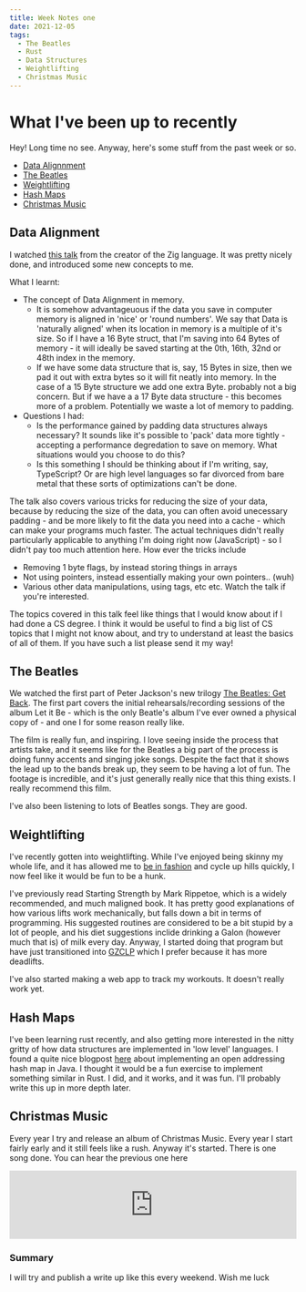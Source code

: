 ```yaml
---
title: Week Notes one
date: 2021-12-05
tags:
  - The Beatles
  - Rust
  - Data Structures
  - Weightlifting
  - Christmas Music
---
```

# What I've been up to recently
Hey! Long time no see. Anyway, here's some stuff from the past week or so.

- [Data Alignnment](#data-alignment)
- [The Beatles](#the-beatles)
- [Weightlifting](#weightlifting)
- [Hash Maps](#hash-maps)
- [Christmas Music](#christmas-music)


## Data Alignment
I watched [this talk](https://media.handmade-seattle.com/practical-data-oriented-design/) from the creator of the Zig language. It was pretty nicely done, and introduced some new concepts to me.

What I learnt: 
- The concept of Data Alignment in memory. 
  - It is somehow advantageuous if the data you save in computer memory is aligned in 'nice' or 'round numbers'. We say that Data is 'naturally aligned' when its location in memory is a multiple of it's size. So if I have a 16 Byte struct, that I'm saving into 64 Bytes of memory - it will ideally be saved starting at the 0th, 16th, 32nd or 48th index in the memory. 
  - If we have some data structure that is, say, 15 Bytes in size, then we pad it out with extra bytes so it will fit neatly into memory. In the case of a 15 Byte structure we add one extra Byte. probably not a big concern. But if we have a a 17 Byte data structure - this becomes more of a problem. Potentially we waste a lot of memory to padding.
- Questions I had:
  - Is the performance gained by padding data structures always necessary? It sounds like it's possible to 'pack' data more tightly - accepting a performance degredation to save on memory. What situations would you choose to do this?
  - Is this something I should be thinking about if I'm writing, say, TypeScript? Or are high level languages so far divorced from bare metal that these sorts of optimizations can't be done.
		

The talk also covers various tricks for reducing the size of your data, because by reducing the size of the data, you can often avoid unecessary padding - and be more likely to fit the data you need into a cache - which can make your programs much faster. The actual techniques didn't really particularly applicable to anything I'm doing right now (JavaScript) - so I didn't pay too much attention here. How ever the tricks include

- Removing 1 byte flags, by instead storing things in arrays
- Not using pointers, instead essentially making your own pointers.. (wuh)
- Various other data manipulations, using tags, etc etc. Watch the talk if you're interested.

The topics covered in this talk feel like things that I would know about if I had done a CS degree. I think it would be useful to find a big list of CS topics that I might not know about, and try to understand at least the basics of all of them. If you have such a list please send it my way!

## The Beatles
We watched the first part of Peter Jackson's new trilogy [The Beatles: Get Back](https://de.wikipedia.org/wiki/The_Beatles:_Get_Back). The first part covers the initial rehearsals/recording sessions of the album Let it Be - which is the only Beatle's album I've ever owned a physical copy of - and one I for some reason really like.

The film is really fun, and inspiring. I love seeing inside the process that artists take, and it seems like for the Beatles a big part of the process is doing funny accents and singing joke songs. Despite the fact that it shows the lead up to the bands break up, they seem to be having a lot of fun. The footage is incredible, and it's just generally really nice that this thing exists. I really recommend this film.

I've also been listening to lots of Beatles songs. They are good.

## Weightlifting
I've recently gotten into weightlifting. While I've enjoyed being skinny my whole life, and it has allowed me to [be in fashion](https://models.com/models/john-whiles) and cycle up hills quickly, I now feel like it would be fun to be a hunk. 

I've previously read Starting Strength by Mark Rippetoe, which is a widely recommended, and much maligned book. It has pretty good explanations of how various lifts work mechanically, but falls down a bit in terms of programming. His suggested routines are considered to be a bit stupid by a lot of people, and his diet suggestions inclide drinking a Galon (however much that is) of milk every day. Anyway, I started doing that program but have just transitioned into [GZCLP](https://www.reddit.com/r/Fitness/comments/6pjiwd/heres_a_quick_summary_of_the_gzclp_linear/) which I prefer because it has more deadlifts.

I've also started making a web app to track my workouts. It doesn't really work yet.

## Hash Maps
I've been learning rust recently, and also getting more interested in the nitty gritty of how data structures are implemented in 'low level' languages. I found a quite nice blogpost [here](https://www.andreinc.net/2021/11/08/a-tale-of-java-hash-tables) about implementing an open addressing hash map in Java. I thought it would be a fun exercise to implement something similar in Rust. I did, and it works, and it was fun. I'll probably write this up in more depth later.

## Christmas Music
Every year I try and release an album of Christmas Music. Every year I start fairly early and it still feels like a rush. Anyway it's started. There is one song done. You can hear the previous one here

<iframe style="border: 0; width: 100%; height: 120px;" src="https://bandcamp.com/EmbeddedPlayer/album=632360270/size=large/bgcol=ffffff/linkcol=0687f5/tracklist=false/artwork=small/transparent=true/" seamless><a href="https://johnwhiles.bandcamp.com/album/future-christmas-2020">Future Christmas 2020 by John Whiles</a></iframe>

### Summary
I will try and publish a write up like this every weekend. Wish me luck
